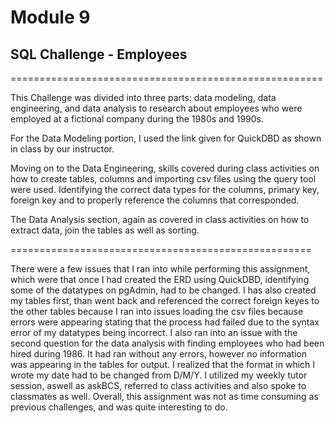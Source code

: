 # Module 9
## SQL Challenge - Employees

======================================================

This Challenge was divided into three parts: data modeling, data engineering, and data analysis to research about employees who were employed at a fictional company during the 1980s and 1990s.

For the Data Modeling portion, I used the link given for QuickDBD as shown in class by our instructor.

Moving on to the Data Engineering, skills covered during class activities on how to create tables, columns and importing csv files using the query tool were used. Identifying the correct data types for the columns, primary key, foreign key and to properly reference the columns that corresponded.

The Data Analysis section, again as covered in class activities on how to extract data, join the tables as well as sorting.

====================================================

There were a few issues that I ran into while performing this assignment, which were that once I had created the ERD using QuickDBD, identifying some of the datatypes on pgAdmin, had to be changed. 
I has also created my tables first, than went back and referenced the correct foreign keyes to the other tables because I ran into issues loading the csv files because errors were appearing stating that the process had failed due to the syntax error of my datatypes being incorrect.
I also ran into an issue with the second question for the data analysis with finding employees who had been hired during 1986. It had ran without any errors, however no information was appearing in the tables for output. I realized that the format in which I wrote my date had to be changed from D/M/Y.
I utilized my weekly tutor session, aswell as askBCS, referred to class activities and also spoke to classmates as well. 
Overall, this assignment was not as time consuming as previous challenges, and was quite interesting to do.

